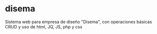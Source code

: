 # disema
Sistema web para empresa de diseño "Disema", con operaciones básicas CRUD y uso de html, JQ, JS, php y css
